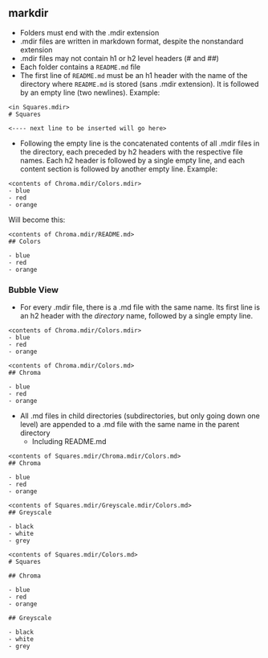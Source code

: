 ## markdir

- Folders must end with the .mdir extension
- .mdir files are written in markdown format, despite the nonstandard extension
- .mdir files may not contain h1 or h2 level headers (# and ##)
- Each folder contains a `README.md` file
- The first line of `README.md` must be an h1 header with the name of the directory where `README.md` is stored (sans .mdir extension). It is followed by an empty line (two newlines). Example: 

```
<in Squares.mdir>
# Squares

<---- next line to be inserted will go here>
```

- Following the empty line is the concatenated contents of all .mdir files in the directory, each preceded by h2 headers with the respective file names. Each h2 header is followed by a single empty line, and each content section is followed by another empty line. Example:

```
<contents of Chroma.mdir/Colors.mdir>
- blue
- red
- orange
```

Will become this:

```
<contents of Chroma.mdir/README.md>
## Colors

- blue
- red
- orange

```

### Bubble View

- For every .mdir file, there is a .md file with the same name. Its first line is an h2 header with the _directory_ name, followed by a single empty line.

```
<contents of Chroma.mdir/Colors.mdir>
- blue
- red
- orange
```

```
<contents of Chroma.mdir/Colors.md>
## Chroma

- blue
- red
- orange

```

- All .md files in child directories (subdirectories, but only going down one level) are appended to a .md file with the same name in the parent directory
  - Including README.md

```
<contents of Squares.mdir/Chroma.mdir/Colors.md>
## Chroma

- blue
- red
- orange

```

```
<contents of Squares.mdir/Greyscale.mdir/Colors.md>
## Greyscale

- black
- white
- grey

```

```
<contents of Squares.mdir/Colors.md>
# Squares

## Chroma

- blue
- red
- orange

## Greyscale

- black
- white
- grey

```


